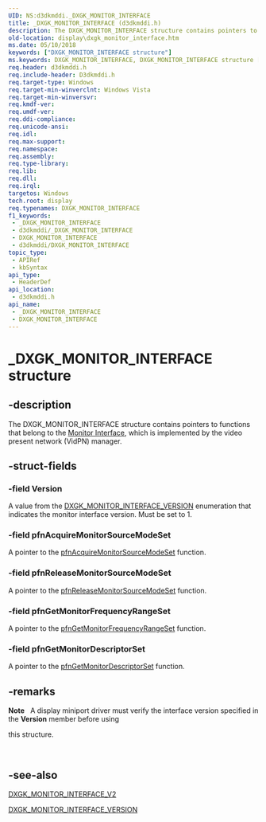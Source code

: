 ```yaml
---
UID: NS:d3dkmddi._DXGK_MONITOR_INTERFACE
title: _DXGK_MONITOR_INTERFACE (d3dkmddi.h)
description: The DXGK_MONITOR_INTERFACE structure contains pointers to functions that belong to the Monitor Interface, which is implemented by the video present network (VidPN) manager.
old-location: display\dxgk_monitor_interface.htm
ms.date: 05/10/2018
keywords: ["DXGK_MONITOR_INTERFACE structure"]
ms.keywords: DXGK_MONITOR_INTERFACE, DXGK_MONITOR_INTERFACE structure [Display Devices], DmStructs_23906e50-4f65-4483-a54c-915f9fd3c433.xml, _DXGK_MONITOR_INTERFACE, d3dkmddi/DXGK_MONITOR_INTERFACE, display.dxgk_monitor_interface
req.header: d3dkmddi.h
req.include-header: D3dkmddi.h
req.target-type: Windows
req.target-min-winverclnt: Windows Vista
req.target-min-winversvr: 
req.kmdf-ver: 
req.umdf-ver: 
req.ddi-compliance: 
req.unicode-ansi: 
req.idl: 
req.max-support: 
req.namespace: 
req.assembly: 
req.type-library: 
req.lib: 
req.dll: 
req.irql: 
targetos: Windows
tech.root: display
req.typenames: DXGK_MONITOR_INTERFACE
f1_keywords:
 - _DXGK_MONITOR_INTERFACE
 - d3dkmddi/_DXGK_MONITOR_INTERFACE
 - DXGK_MONITOR_INTERFACE
 - d3dkmddi/DXGK_MONITOR_INTERFACE
topic_type:
 - APIRef
 - kbSyntax
api_type:
 - HeaderDef
api_location:
 - d3dkmddi.h
api_name:
 - _DXGK_MONITOR_INTERFACE
 - DXGK_MONITOR_INTERFACE
---
```


# _DXGK_MONITOR_INTERFACE structure


## -description

The DXGK_MONITOR_INTERFACE structure contains pointers to functions that belong to the <a href="/windows-hardware/drivers/ddi/index">Monitor Interface</a>, which is implemented by the video present network (VidPN) manager.

## -struct-fields

### -field Version

A value from the <a href="/windows-hardware/drivers/ddi/d3dkmddi/ne-d3dkmddi-_dxgk_monitor_interface_version">DXGK_MONITOR_INTERFACE_VERSION</a> enumeration that indicates the monitor interface version. Must be set to 1.

### -field pfnAcquireMonitorSourceModeSet

A pointer to the <a href="/windows-hardware/drivers/ddi/d3dkmddi/nc-d3dkmddi-dxgkddi_monitor_acquiremonitorsourcemodeset">pfnAcquireMonitorSourceModeSet</a> function.

### -field pfnReleaseMonitorSourceModeSet

A pointer to the <a href="/windows-hardware/drivers/ddi/d3dkmddi/nc-d3dkmddi-dxgkddi_monitor_releasemonitorsourcemodeset">pfnReleaseMonitorSourceModeSet</a> function.

### -field pfnGetMonitorFrequencyRangeSet

A pointer to the <a href="/windows-hardware/drivers/ddi/d3dkmddi/nc-d3dkmddi-dxgkddi_monitor_getmonitorfrequencyrangeset">pfnGetMonitorFrequencyRangeSet</a> function.

### -field pfnGetMonitorDescriptorSet

A pointer to the <a href="/windows-hardware/drivers/ddi/d3dkmddi/nc-d3dkmddi-dxgkddi_monitor_getmonitordescriptorset">pfnGetMonitorDescriptorSet</a> function.

## -remarks

<div class="alert"><b>Note</b>    A display miniport driver must verify the interface version specified in the <b>Version</b> member before using <p class="note">this structure.

</div>
<div> </div>

## -see-also

<a href="/windows-hardware/drivers/ddi/d3dkmddi/ns-d3dkmddi-_dxgk_monitor_interface_v2">DXGK_MONITOR_INTERFACE_V2</a>



<a href="/windows-hardware/drivers/ddi/d3dkmddi/ne-d3dkmddi-_dxgk_monitor_interface_version">DXGK_MONITOR_INTERFACE_VERSION</a>

